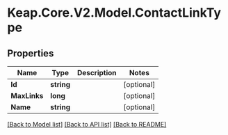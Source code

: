 # Keap.Core.V2.Model.ContactLinkType

## Properties

Name | Type | Description | Notes
------------ | ------------- | ------------- | -------------
**Id** | **string** |  | [optional] 
**MaxLinks** | **long** |  | [optional] 
**Name** | **string** |  | [optional] 

[[Back to Model list]](../README.md#documentation-for-models) [[Back to API list]](../README.md#documentation-for-api-endpoints) [[Back to README]](../README.md)

